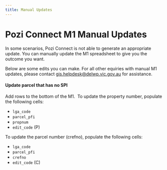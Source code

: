 ```yaml
---
title: Manual Updates
---
```


# Pozi Connect M1 Manual Updates

In some scenarios, Pozi Connect is not able to generate an appropriate update. You can manually update the M1 spreadsheet to give you the outcome you want.

Below are some edits you can make. For all other equiries with manual M1 updates, please contact gis.helpdesk@delwp.vic.gov.au for assistance.

#### Update parcel that has no SPI

Add rows to the bottom of the M1.
​
To update the property number, populate the following cells:
​
* `lga_code`
* `parcel_pfi`
* `propnum`
* `edit_code` (P)

To update the parcel number (crefno), populate the following cells:​​

* `lga_code`
* `parcel_pfi`
* `crefno`
* `edit_code` (C)
